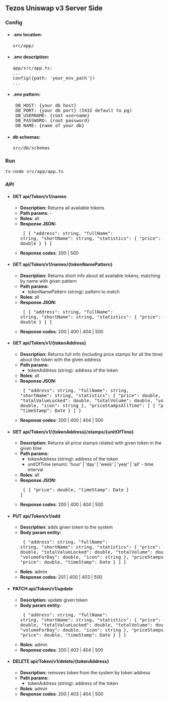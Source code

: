 ## Tezos Uniswap v3 Server Side<br>
### Config
- #### .env location: 
  <pre>src/app/</pre>
- #### .env description:
  <pre>
  app/src/app.ts:
  ...
  config({path: 'your_env_path'})
  ...
  </pre>
- #### .env pattern: 
  <pre> DB_HOST: {your db host}
   DB_PORT: {your db port} (5432 default to pg)
   DB_USERNAME: {root username}
   DB_PASSWORD: {root password}
   DB_NAME: {name of your db}
  </pre>
- #### db schemas: 
  <pre>src/db/schemas</pre>

### Run
<pre>ts-node src/app/app.ts</pre>

### API
- #### GET api/Token/v1/names
  - <b>Description:</b> Returns all available tokens
  - <b>Path params:</b> -
  - <b>Roles</b>: all
  - <b>Response JSON:</b>   <pre> [
   {
     "address": string,
     "fullName": string,
     "shortName": string,
     "statistics": {
       "price": double,
       "change": double
     }
   }
  ]</pre>
  - <b>Response codes</b>: 200 | 500
- #### GET api/Token/v1/names/{tokenNamePattern}
  - <b>Description:</b> Returns short info about all available tokens, matching by name with given pattern
  - <b>Path params:</b>
    - tokenNamePattern (string): pattern to match
  - <b>Roles</b>: all
  - <b>Response JSON:</b>   <pre> [
    {
      "address": string,
      "fullName": string,
      "shortName": string,
      "statistics": {
        "price": double,
        "change": double
      }
    }
  ]</pre>
  - <b>Response codes</b>: 200 | 400 | 404 | 500
- #### GET api/Token/v1/{tokenAddress}
  - <b>Description:</b> Returns full info (including price stamps for all the time) about the token with the given address
  - <b>Path params:</b>
    - tokenAddress (string): address of the token
  - <b>Roles</b>: all
  - <b>Response JSON:</b>   <pre> {
    "address": string,
    "fullName": string,
    "shortName": string,
    "statistics": {
        "price": double,
        "change": double,
        "totalValueLocked": double,
        "totalVolume": double,
        "volumeForDay": double,
        "icon": string
    },
    "priceStampsAllTime": [
        {
            "price": double,
            "timeStamp": Date
        }
    ]
  }</pre>
  - <b>Response codes</b>: 200 | 400 | 404 | 500
- #### GET api/Token/v1/{tokenAddress}/stamps/{unitOfTime}
  - <b>Description:</b> Returns all price stamps related with given token in the given time
  - <b>Path params:</b>
    - tokenAddress (string): address of the token
    - unitOfTime (enum): 'hour' | 'day' | 'week' | 'year' | 'all' - time interval
  - <b>Roles</b>: all
  - <b>Response JSON:</b> <pre>  [
     {
        "price": double,
        "timeStamp": Date
     }
  ]</pre>
  - <b>Response codes</b>: 200 | 400 | 404 | 500
- #### PUT api/Token/v1/add
    - <b>Description:</b> adds given token to the system
    - <b>Body param entity:</b> <pre> {
    "address": string,
    "fullName": string,
    "shortName": string,
    "statistics": {
        "price": double,
        "change": double,
        "totalValueLocked": double,
        "totalVolume": double,
        "volumeForDay": double,
        "icon": string
    },
    "priceStampsAllTime": [
        {
            "price": double,
            "timeStamp": Date
        }
    ] 
  }</pre>
    - <b>Roles</b>: admin
    - <b>Response codes</b>: 201 | 400 | 403 | 500
- #### PATCH api/Token/v1/update
    - <b>Description:</b> update given token
    - <b>Body param entity:</b> <pre> {
    "address": string,
    "fullName": string,
    "shortName": string,
    "statistics": {
        "price": double,
        "change": double,
        "totalValueLocked": double,
        "totalVolume": double,
        "volumeForDay": double,
        "icon": string
    },
    "priceStampsAllTime": [
        {
            "price": double,
            "timeStamp": Date
        }
    ] 
  }</pre>
    - <b>Roles</b>: admin
    - <b>Response codes</b>: 200 | 403 | 404 | 500
- #### DELETE api/Token/v1/delete/{tokenAddress}
    - <b>Description:</b> removes token from the system by token address
    - <b>Path params:</b>
      - tokenAddress (string): address of the token
    - <b>Roles</b>: admin
    - <b>Response codes</b>: 200 | 403 | 404 | 500

